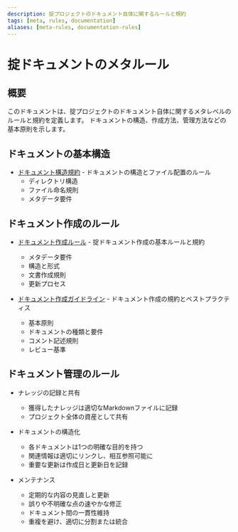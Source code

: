 ```yaml
---
description: 掟プロジェクトのドキュメント自体に関するルールと規約
tags: [meta, rules, documentation]
aliases: [meta-rules, documentation-rules]
---
```


# 掟ドキュメントのメタルール

## 概要

このドキュメントは、掟プロジェクトのドキュメント自体に関するメタレベルのルールと規約を定義します。
ドキュメントの構造、作成方法、管理方法などの基本原則を示します。

## ドキュメントの基本構造

- [ドキュメント構造規約](meta/documentation/structure.md) - ドキュメントの構造とファイル配置のルール
  - ディレクトリ構造
  - ファイル命名規則
  - メタデータ要件

## ドキュメント作成のルール

- [ドキュメント作成ルール](meta/document.md) - 掟ドキュメント作成の基本ルールと規約
  - メタデータ要件
  - 構造と形式
  - 文書作成規則
  - 更新プロセス

- [ドキュメント作成ガイドライン](meta/documentation/guidelines.md) - ドキュメント作成の規約とベストプラクティス
  - 基本原則
  - ドキュメントの種類と要件
  - コメント記述規則
  - レビュー基準

## ドキュメント管理のルール

- ナレッジの記録と共有
  - 獲得したナレッジは適切なMarkdownファイルに記録
  - プロジェクト全体の資産として共有

- ドキュメントの構造化
  - 各ドキュメントは1つの明確な目的を持つ
  - 関連情報は適切にリンクし、相互参照可能に
  - 重要な更新は作成日と更新日を記録

- メンテナンス
  - 定期的な内容の見直しと更新
  - 誤りや不明確な点の速やかな修正
  - ドキュメント間の一貫性維持
  - 重複を避け、適切に分割または統合 